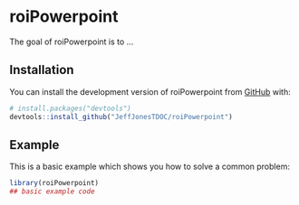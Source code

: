 
# roiPowerpoint

<!-- badges: start -->
<!-- badges: end -->

The goal of roiPowerpoint is to ...

## Installation

You can install the development version of roiPowerpoint from [GitHub](https://github.com/) with:

``` r
# install.packages("devtools")
devtools::install_github("JeffJonesTDOC/roiPowerpoint")
```

## Example

This is a basic example which shows you how to solve a common problem:

``` r
library(roiPowerpoint)
## basic example code
```

